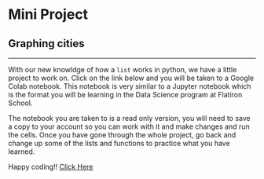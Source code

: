 # Mini Project

## Graphing cities

***

With our new knowldge of how a `list` works in python, we have a little project to work on.  Click on the link below and you will be taken to a Google Colab notebook. This notebook is very similar to a Jupyter notebook which is the format you will be learning in the Data Science program at Flatiron School.

The notebook you are taken to is a read only version, you will need to save a copy to your account so you can work with it and make changes and run the cells.  Once you have gone through the whole project, go back and change up some of the lists and functions to practice what you have learned.

Happy coding!!
<a href="https://colab.research.google.com/drive/1vqgDxID8Jp0bS8nDMw2VpDdqDbDGCzZc?usp=sharing" target="blank">Click Here</a>